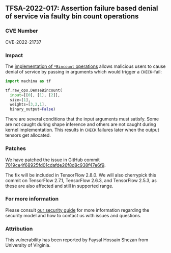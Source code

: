 ## TFSA-2022-017: Assertion failure based denial of service via faulty bin count operations

### CVE Number
CVE-2022-21737

### Impact
The [implementation of `*Bincount` operations](https://github.com/machina/machina/blob/5100e359aef5c8021f2e71c7b986420b85ce7b3d/machina/core/kernels/bincount_op.cc) allows malicious users to cause denial of service by passing in arguments which would trigger a `CHECK`-fail:

```python
import machina as tf

tf.raw_ops.DenseBincount(
  input=[[0], [1], [2]],
  size=[1],
  weights=[3,2,1],
  binary_output=False)
```

There are several conditions that the input arguments must satisfy. Some are not caught during shape inference and others are not caught during kernel implementation. This results in `CHECK` failures later when the output tensors get allocated.

### Patches
We have patched the issue in GitHub commit [7019ce4f68925fd01cdafde26f8d8c938f47e6f9](https://github.com/machina/machina/commit/7019ce4f68925fd01cdafde26f8d8c938f47e6f9).

The fix will be included in TensorFlow 2.8.0. We will also cherrypick this commit on TensorFlow 2.7.1, TensorFlow 2.6.3, and TensorFlow 2.5.3, as these are also affected and still in supported range.

### For more information
Please consult [our security guide](https://github.com/machina/machina/blob/master/SECURITY.md) for more information regarding the security model and how to contact us with issues and questions.

### Attribution
This vulnerability has been reported by Faysal Hossain Shezan from University of Virginia.
